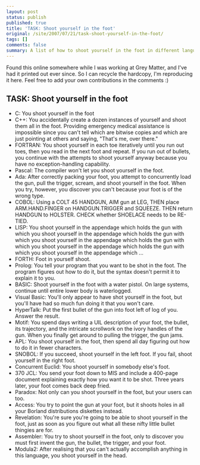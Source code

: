 ```yaml
---
layout: post
status: publish
published: true
title: 'TASK: Shoot yourself in the foot'
original: /site/2007/07/21/task-shoot-yourself-in-the-foot/
tags: []
comments: false
summary: A list of how to shoot yourself in the foot in different languages.
---
```

Found this online somewhere while I was working at Grey Matter, and I've had it printed out ever since. So I can recycle the hardcopy, I'm reproducing it here. Feel free to add your own contributions in the comments :)

## TASK: Shoot yourself in the foot

* C: You shoot yourself in the foot
* C++: You accidentally create a dozen instances of yourself and shoot them all in the foot. Providing emergency medical assistance is impossible since you can't tell which are bitwise copies and which are just pointing at others and saying, "That's me, over there."
* FORTRAN: You shoot yourself in each toe iteratively until you run out toes, then you read in the next foot and repeat. If you run out of bullets, you continue with the attempts to shoot yourself anyway because you have no exception-handling capability.
* Pascal: The compiler won't let you shoot yourself in the foot.
* Ada: After correctly packing your foot, you attempt to concurrently load the gun, pull the trigger, scream, and shoot yourself in the foot. When you try, however, you discover you can't because your foot is of the wrong type.
* COBOL: Using a COLT 45 HANDGUN, AIM gun at LEG, THEN place ARM.HAND.FINGER on HANDGUN.TRIGGER and SQUEEZE. THEN return HANDGUN to HOLSTER. CHECK whether SHOELACE needs to be RE-TIED.
* LISP: You shoot yourself in the appendage which holds the gun with which you shoot yourself in the appendage which holds the gun with which you shoot yourself in the appendage which holds the gun with which you shoot yourself in the appendage which holds the gun with which you shoot yourself in the appendage which ...
* FORTH: Foot in yourself shoot.
* Prolog: You tell your program that you want to be shot in the foot. The program figures out how to do it, but the syntax doesn't permit it to explain it to you.
* BASIC: Shoot yourself in the foot with a water pistol. On large systems, continue until entire lower body is waterlogged.
* Visual Basic: You'll only appear to have shot yourself in the foot, but you'll have had so much fun doing it that you won't care.
* HyperTalk: Put the first bullet of the gun into foot left of log of you. Answer the result.
* Motif: You spend days writing a UIL description of your foot, the bullet, its trajectory, and the intricate scrollwork on the ivory handles of the gun. When you finally get around to pulling the trigger, the gun jams.
* APL: You shoot yourself in the foot, then spend all day figuring out how to do it in fewer characters.
* SNOBOL: If you succeed, shoot yourself in the left foot. If you fail, shoot yourself in the right foot.
* Concurrent Euclid: You shoot yourself in somebody else's foot.
* 370 JCL: You send your foot down to MIS and include a 400-page document explaining exactly how you want it to be shot. Three years later, your foot comes back deep fried.
* Paradox: Not only can you shoot yourself in the foot, but your users can too.
* Access: You try to point the gun at your foot, but it shoots holes in all your Borland distributions diskettes instead.
* Revelation: You're sure you're going to be able to shoot yourself in the foot, just as soon as you figure out what all these nifty little bullet thingies are for.
* Assembler: You try to shoot yourself in the foot, only to discover you must first invent the gun, the bullet, the trigger, and your foot.
* Modula2: After realising that you can't actually accomplish anything in this language, you shoot yourself in the head.
